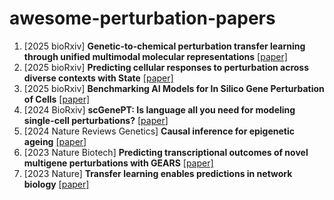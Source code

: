 # awesome-perturbation-papers

1. [2025 bioRxiv] **Genetic-to-chemical perturbation transfer learning through unified multimodal molecular representations** [[paper]](https://www.biorxiv.org/content/10.1101/2025.02.02.635055v2.full.pdf)
1. [2025 bioRxiv] **Predicting cellular responses to perturbation across diverse contexts with State** [[paper]](https://www.biorxiv.org/content/biorxiv/early/2025/06/27/2025.06.26.661135.full.pdf)
1. [2025 bioRxiv] **Benchmarking AI Models for In Silico Gene Perturbation of Cells** [[paper]](https://www.biorxiv.org/content/10.1101/2024.12.20.629581v2)
1. [2024 BioRxiv] **scGenePT: Is language all you need for modeling single-cell perturbations?** [[paper](https://www.biorxiv.org/content/10.1101/2024.10.23.619972v1)]
1. [2024 Nature Reviews Genetics] **Causal inference for epigenetic ageing** [[paper]](https://www.nature.com/articles/s41576-024-00799-7#:~:text=The%20application%20of%20genetic%2Dbased,that%20directly%20influence%20ageing%20outcomes.)
1. [2023 Nature Biotech] **Predicting transcriptional outcomes of novel multigene perturbations with GEARS** [[paper]](https://www.nature.com/articles/s41587-023-01905-6)
1. [2023 Nature] **Transfer learning enables predictions in network biology** [[paper]]([https://www.nature.com/articles/s41587-023-01905-6](https://www.nature.com/articles/s41586-023-06139-9))
